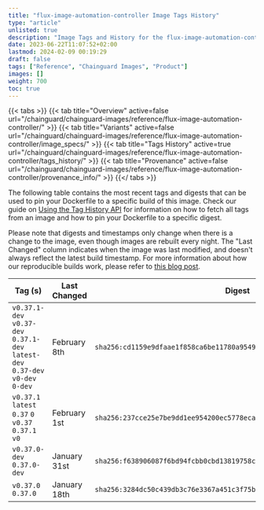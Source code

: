```yaml
---
title: "flux-image-automation-controller Image Tags History"
type: "article"
unlisted: true
description: "Image Tags and History for the flux-image-automation-controller Chainguard Image"
date: 2023-06-22T11:07:52+02:00
lastmod: 2024-02-09 00:19:29
draft: false
tags: ["Reference", "Chainguard Images", "Product"]
images: []
weight: 700
toc: true
---
```


{{< tabs >}}
{{< tab title="Overview" active=false url="/chainguard/chainguard-images/reference/flux-image-automation-controller/" >}}
{{< tab title="Variants" active=false url="/chainguard/chainguard-images/reference/flux-image-automation-controller/image_specs/" >}}
{{< tab title="Tags History" active=true url="/chainguard/chainguard-images/reference/flux-image-automation-controller/tags_history/" >}}
{{< tab title="Provenance" active=false url="/chainguard/chainguard-images/reference/flux-image-automation-controller/provenance_info/" >}}
{{</ tabs >}}

The following table contains the most recent tags and digests that can be used to pin your Dockerfile to a specific build of this image. Check our guide on [Using the Tag History API](/chainguard/chainguard-images/using-the-tag-history-api/) for information on how to fetch all tags from an image and how to pin your Dockerfile to a specific digest.

Please note that digests and timestamps only change when there is a change to the image, even though images are rebuilt every night. The "Last Changed" column indicates when the image was last modified, and doesn't always reflect the latest build timestamp. For more information about how our reproducible builds work, please refer to [this blog post](https://www.chainguard.dev/unchained/reproducing-chainguards-reproducible-image-builds).

| Tag (s)                                                                          | Last Changed | Digest                                                                    |
|----------------------------------------------------------------------------------|--------------|---------------------------------------------------------------------------|
|  `v0.37.1-dev` `v0.37-dev` `0.37.1-dev` `latest-dev` `0.37-dev` `v0-dev` `0-dev` | February 8th | `sha256:cd1159e9dfaae1f858ca6be11780a954950c9f80dfa394316d4ecc9ea4c01008` |
|  `v0.37.1` `latest` `0.37` `0` `v0.37` `0.37.1` `v0`                             | February 1st | `sha256:237cce25e7be9dd1ee954200ec5778eca44b69c5b43612d834f5016f9598cd54` |
|  `v0.37.0-dev` `0.37.0-dev`                                                      | January 31st | `sha256:f638906087f6bd94fcbb0cbd13819758c0a44b6f3381fedd9b87d5b620697703` |
|  `v0.37.0` `0.37.0`                                                              | January 18th | `sha256:3284dc50c439db3c76e3367a451c3f75ba0ac08413e6aafe2b704375a8877631` |

